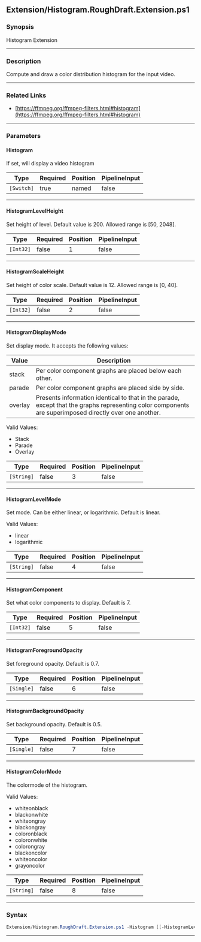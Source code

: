 
Extension/Histogram.RoughDraft.Extension.ps1
--------------------------------------------
### Synopsis
Histogram Extension

---
### Description

Compute and draw a color distribution histogram for the input video.

---
### Related Links
* [https://ffmpeg.org/ffmpeg-filters.html#histogram](https://ffmpeg.org/ffmpeg-filters.html#histogram)



---
### Parameters
#### **Histogram**

If set, will display a video histogram






|Type      |Required|Position|PipelineInput|
|----------|--------|--------|-------------|
|`[Switch]`|true    |named   |false        |



---
#### **HistogramLevelHeight**

Set height of level. Default value is 200. Allowed range is [50, 2048].






|Type     |Required|Position|PipelineInput|
|---------|--------|--------|-------------|
|`[Int32]`|false   |1       |false        |



---
#### **HistogramScaleHeight**

Set height of color scale. Default value is 12. Allowed range is [0, 40].






|Type     |Required|Position|PipelineInput|
|---------|--------|--------|-------------|
|`[Int32]`|false   |2       |false        |



---
#### **HistogramDisplayMode**

Set display mode. It accepts the following values:

|Value  |Description                                            |
|-------|-------------------------------------------------------|
|stack  |Per color component graphs are placed below each other.|
|parade |Per color component graphs are placed side by side.    |
|overlay| Presents information identical to that in the parade, except that the graphs representing color components are superimposed directly over one another. |



Valid Values:

* Stack
* Parade
* Overlay






|Type      |Required|Position|PipelineInput|
|----------|--------|--------|-------------|
|`[String]`|false   |3       |false        |



---
#### **HistogramLevelMode**

Set mode. Can be either linear, or logarithmic. Default is linear.



Valid Values:

* linear
* logarithmic






|Type      |Required|Position|PipelineInput|
|----------|--------|--------|-------------|
|`[String]`|false   |4       |false        |



---
#### **HistogramComponent**

Set what color components to display. Default is 7.






|Type     |Required|Position|PipelineInput|
|---------|--------|--------|-------------|
|`[Int32]`|false   |5       |false        |



---
#### **HistogramForegroundOpacity**

Set foreground opacity. Default is 0.7.






|Type      |Required|Position|PipelineInput|
|----------|--------|--------|-------------|
|`[Single]`|false   |6       |false        |



---
#### **HistogramBackgroundOpacity**

Set background opacity. Default is 0.5.






|Type      |Required|Position|PipelineInput|
|----------|--------|--------|-------------|
|`[Single]`|false   |7       |false        |



---
#### **HistogramColorMode**

The colormode of the histogram.



Valid Values:

* whiteonblack
* blackonwhite
* whiteongray
* blackongray
* coloronblack
* coloronwhite
* colorongray
* blackoncolor
* whiteoncolor
* grayoncolor






|Type      |Required|Position|PipelineInput|
|----------|--------|--------|-------------|
|`[String]`|false   |8       |false        |



---
### Syntax
```PowerShell
Extension/Histogram.RoughDraft.Extension.ps1 -Histogram [[-HistogramLevelHeight] <Int32>] [[-HistogramScaleHeight] <Int32>] [[-HistogramDisplayMode] <String>] [[-HistogramLevelMode] <String>] [[-HistogramComponent] <Int32>] [[-HistogramForegroundOpacity] <Single>] [[-HistogramBackgroundOpacity] <Single>] [[-HistogramColorMode] <String>] [<CommonParameters>]
```
---




